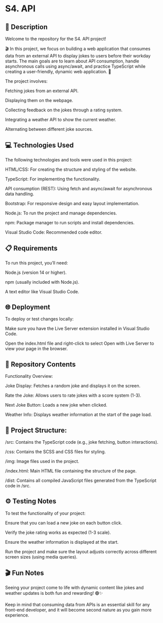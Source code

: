 # S4. API



## 📄 Description

Welcome to the repository for the S4. API project! 

🎬 In this project, we focus on building a web application that consumes data from an external API to display jokes to users before their workday starts. 
The main goals are to learn about API consumption, handle asynchronous calls using async/await, and practice TypeScript while creating a user-friendly, dynamic web application. 🚀


The project involves:

Fetching jokes from an external API.

Displaying them on the webpage.

Collecting feedback on the jokes through a rating system.

Integrating a weather API to show the current weather.

Alternating between different joke sources.




## 💻 Technologies Used

The following technologies and tools were used in this project:

HTML/CSS: For creating the structure and styling of the website.

TypeScript: For implementing the functionality.

API consumption (REST): Using fetch and async/await for asynchronous data handling.

Bootstrap: For responsive design and easy layout implementation.

Node.js: To run the project and manage dependencies.

npm: Package manager to run scripts and install dependencies.

Visual Studio Code: Recommended code editor.




## 📋 Requirements

To run this project, you’ll need:

Node.js (version 14 or higher).

npm (usually included with Node.js).

A text editor like Visual Studio Code.




## 🌐 Deployment

To deploy or test changes locally:

Make sure you have the Live Server extension installed in Visual Studio Code.

Open the index.html file and right-click to select Open with Live Server to view your page in the browser.




## 📂 Repository Contents

Functionality Overview:

Joke Display: Fetches a random joke and displays it on the screen.

Rate the Joke: Allows users to rate jokes with a score system (1-3).

Next Joke Button: Loads a new joke when clicked.

Weather Info: Displays weather information at the start of the page load.




## 📂 Project Structure:

/src: Contains the TypeScript code (e.g., joke fetching, button interactions).

/css: Contains the SCSS and CSS files for styling.

/img: Image files used in the project.

/index.html: Main HTML file containing the structure of the page.

/dist: Contains all compiled JavaScript files generated from the TypeScript code in /src.




## ⚙️ Testing Notes

To test the functionality of your project:

Ensure that you can load a new joke on each button click.

Verify the joke rating works as expected (1-3 scale).

Ensure the weather information is displayed at the start.

Run the project and make sure the layout adjusts correctly across different screen sizes (using media queries).




## 🎬 Fun Notes

Seeing your project come to life with dynamic content like jokes and weather updates is both fun and rewarding! 🟢✨

Keep in mind that consuming data from APIs is an essential skill for any front-end developer, and it will become second nature as you gain more experience.
